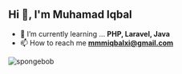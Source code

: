 ## Hi 👋, I'm Muhamad Iqbal

<!--
**mmmiqbalxi/mmmiqbalxi** is a ✨ _special_ ✨ repository because its `README.md` (this file) appears on your GitHub profile.

Here are some ideas to get you started:

- 🔭 I’m currently working on ...
- 🌱 I’m currently learning ...
- 👯 I’m looking to collaborate on ...
- 🤔 I’m looking for help with ...
- 💬 Ask me about ...
- 📫 How to reach me: ...
- 😄 Pronouns: ...
- ⚡ Fun fact: ...
-->

- 🌱 I’m currently learning ... **PHP, Laravel, Java**
- 📫 How to reach me **mmmiqbalxi@gmail.com**

![spongebob](https://media3.giphy.com/media/v1.Y2lkPTc5MGI3NjExdms3aWhuNWxvbmk2a3Z0OThvZ2RnN3pudnlrcHNoenZoMzhuZDg5ZiZlcD12MV9pbnRlcm5hbF9naWZfYnlfaWQmY3Q9Zw/ISOckXUybVfQ4/giphy.gif)